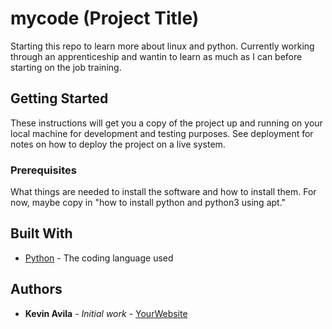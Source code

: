 # mycode (Project Title)

Starting this repo to learn more about linux and python.
Currently working through an apprenticeship and wantin to learn as much as I can before starting on the job training.

## Getting Started

These instructions will get you a copy of the project up and running on your local machine
for development and testing purposes. See deployment for notes on how to deploy the project
on a live system.

### Prerequisites

What things are needed to install the software and how to install them. For now, maybe copy in
"how to install python and python3 using apt."

## Built With

* [Python](https://www.python.org/) - The coding language used

## Authors

* **Kevin Avila** - *Initial work* - [YourWebsite](https://example.com/)
